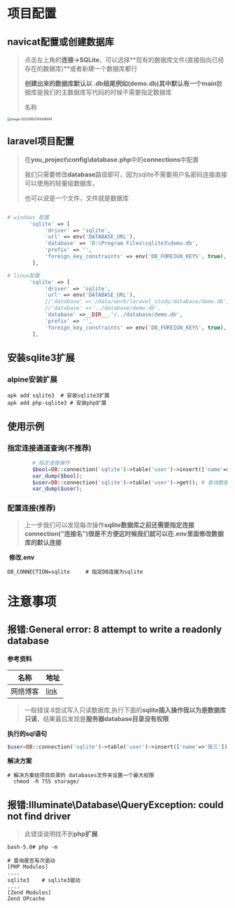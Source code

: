 #  项目配置

## navicat配置或创建数据库

> 点击左上角的**连接->SQLite**，可以选择**现有的数据库文件(直接指向已经存在的数据库)**或者新建一个数据库都行
>
> **创建出来的数据库默认以 .db结尾例如(demo.db)**其中默认有一个**main**数据库是我们的主数据库写代码的时候不需要指定数据库
>
> 名称

<img src="https://yaoliuyang-blog-images.oss-cn-beijing.aliyuncs.com/blogImages/image-20220802145419494.png" alt="image-20220802145419494" style="zoom:50%;" />

## **laravel项目配置**

> 在**you_project\config\database.php**中的**connections**中配置
>
> 我们只需要修改**database**路径即可，因为sqlite不需要用户名密码连接直接可以使用的轻量级数据库，
>
> 也可以说是一个文件，文件就是数据库

```php

# windows 配置
       'sqlite' => [
            'driver' => 'sqlite',
            'url' => env('DATABASE_URL'),
            'database' => 'D:\Program Files\sqlite3\demo.db',
            'prefix' => '',
            'foreign_key_constraints' => env('DB_FOREIGN_KEYS', true),
        ],

# linux配置
       'sqlite' => [
            'driver' => 'sqlite',
            'url' => env('DATABASE_URL'),
            //'database' =>'/data/work/laravel_study/database/demo.db',       # 绝对路径
            //'database' =>'../database/demo.db',         
            'database' =>__DIR__.'/../database/demo.db',
            'prefix' => '',
            'foreign_key_constraints' => env('DB_FOREIGN_KEYS', true),
        ],
```

## 安装sqlite3扩展

### alpine安装扩展

```shell
apk add sqlite3  # 安装sqlite3扩展
apk add php-sqlite3 # 安装php扩展
```



## 使用示例

### 指定连接通道查询(不推荐)

```php
        # 指定连接操作
        $bool=DB::connection('sqlite')->table('user')->insert(['name'=>'zhangsan']); # 插入数据库信息
        var_dump($bool); 
        $user=DB::connection('sqlite')->table('user')->get(); # 查询数据库信息
        var_dump($user); 
```

### 配置连接(推荐)

> 上一步我们可以发现每次操作**sqlite数据库之前还需要指定连接 connection("连接名")**很是不方便这时候我们就可以在**.env里面修改数据库的默认连接**

​	**修改.env**

```shell
DB_CONNECTION=sqlite     # 指定DB连接为sqlite
```



# 注意事项

## 报错:General error: 8 attempt to write a readonly database

**参考资料**

| 名称     | 地址                                                         |
| -------- | ------------------------------------------------------------ |
| 网络博客 | [link](https://blog.csdn.net/u010496966/article/details/91043201) |

> 一般错误:8尝试写入只读数据库,执行下面的**sqlite插入操作我以为是数据库只读**，结果最后发现是**服务器database目录没有权限**

**执行的sql语句**

```php
$user=DB::connection('sqlite')->table('user')->insert(['name'=>'张三']);
```

**解决方案**

```shell
# 解决方案给项目目录的 databases文件夹设置一个最大权限
  chmod -R 755 storage/
```



##  报错:Illuminate\Database\QueryException: could not find driver

> 此错误说明找不到**php扩展**

```shell
bash-5.0# php -m

# 查询是否有次驱动
[PHP Modules]
....
sqlite3    # sqlite3驱动
....
[Zend Modules]
Zend OPcache
```